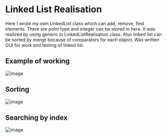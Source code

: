 # Linked List Realisation
Here I wrote my own LinkedList class which can add, remove, find elements. There are point type and integer can be stored in here. It was realized by using generic in LinkedListRealisation class.
Also linked list can be sorted by merge because of comparators for each object. Was written GUI for work and testing of linked list.

## Example of working 
![image](https://github.com/Ki-Really/LinkedListRealisation/assets/133647432/20aee2fe-6385-4a4d-b619-c7291166c71b)
## Sorting 
![image](https://github.com/Ki-Really/LinkedListRealisation/assets/133647432/da1549a7-e6f0-4d68-9c90-335ee283431e)
## Searching by index
![image](https://github.com/Ki-Really/LinkedListRealisation/assets/133647432/bca25fac-38e2-4633-b680-d14fc21ca37b)
